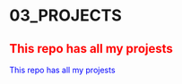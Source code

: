 # 03_PROJECTS
## <span style="color:red;">This repo has all my projests</span>
<span style="color:blue">This repo has all my projests</span>
